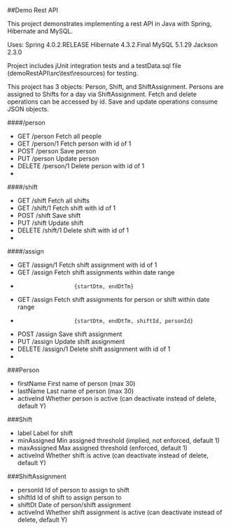 ##Demo Rest API

This project demonstrates implementing a rest API in Java with Spring, Hibernate and MySQL.

Uses:
Spring    4.0.2.RELEASE
Hibernate 4.3.2.Final
MySQL     5.1.29
Jackson   2.3.0

Project includes jUnit integration tests and a testData.sql file (demoRestAPI\src\test\resources) for testing.

This project has 3 objects: Person, Shift, and ShiftAssignment. Persons are assigned to Shifts for a day via ShiftAssignment. Fetch and delete operations can be accessed by id. Save and update operations consume JSON objects.

####/person
- GET     /person       Fetch all people
- GET     /person/1     Fetch person with id of 1
- POST    /person       Save person 
- PUT     /person       Update person
- DELETE  /person/1     Delete person with id of 1
-

####/shift
- GET     /shift        Fetch all shifts
- GET     /shift/1      Fetch shift with id of 1
- POST    /shift        Save shift 
- PUT     /shift        Update shift
- DELETE  /shift/1      Delete shift with id of 1
-

####/assign
- GET     /assign/1     Fetch shift assignment with id of 1
- GET     /assign       Fetch shift assignments within date range
-                       {startDtm, endDtTm}
- GET     /assign       Fetch shift assignments for person or shift within date range
-                       {startDtm, endDtTm, shiftId, personId}
- POST    /assign       Save shift assignment
- PUT     /assign       Update shift assignment
- DELETE  /assign/1     Delete shift assignment with id of 1
-

###Person
- firstName             First name of person (max 30)
- lastName              Last name of person (max 30)
- activeInd             Whether person is active (can deactivate instead of delete, default Y)

###Shift
- label                 Label for shift
- minAssigned           Min assigned threshold (implied, not enforced, default 1)
- maxAssigned           Max assigned threshold (enforced, default 1)
- activeInd             Whether shift is active (can deactivate instead of delete, default Y)

###ShiftAssignment
- personId              Id of person to assign to shift
- shiftId               Id of shift to assign person to
- shiftDt               Date of person/shift assignment
- activeInd             Whether shift assignment is active (can deactivate instead of delete, default Y)

